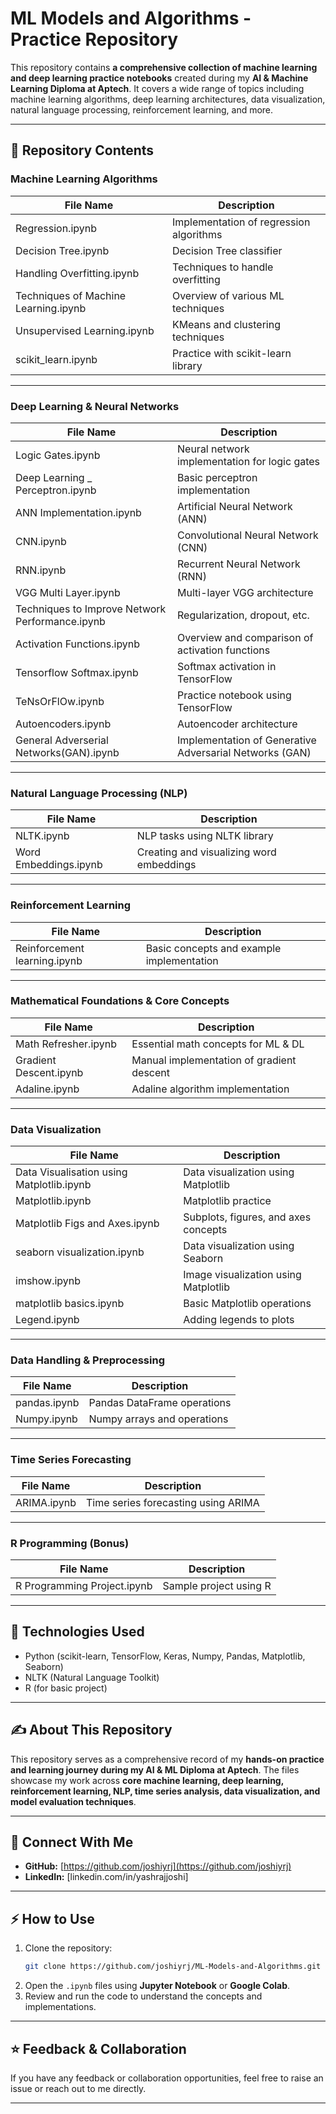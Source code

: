 # ML Models and Algorithms - Practice Repository

This repository contains **a comprehensive collection of machine learning and deep learning practice notebooks** created during my **AI & Machine Learning Diploma at Aptech**. It covers a wide range of topics including machine learning algorithms, deep learning architectures, data visualization, natural language processing, reinforcement learning, and more.

---

## 📂 Repository Contents

### Machine Learning Algorithms
| File Name                            | Description |
|--------------------------------------|------------------------------------------|
| Regression.ipynb                     | Implementation of regression algorithms |
| Decision Tree.ipynb                  | Decision Tree classifier |
| Handling Overfitting.ipynb           | Techniques to handle overfitting |
| Techniques of Machine Learning.ipynb | Overview of various ML techniques |
| Unsupervised Learning.ipynb          | KMeans and clustering techniques |
| scikit_learn.ipynb                   | Practice with scikit-learn library |

---

### Deep Learning & Neural Networks
| File Name                                       | Description |
|-------------------------------------------------|--------------------------------------------------------|
| Logic Gates.ipynb                               | Neural network implementation for logic gates |
| Deep Learning _ Perceptron.ipynb                | Basic perceptron implementation |
| ANN Implementation.ipynb                        | Artificial Neural Network (ANN) |
| CNN.ipynb                                       | Convolutional Neural Network (CNN) |
| RNN.ipynb                                       | Recurrent Neural Network (RNN) |
| VGG Multi Layer.ipynb                           | Multi-layer VGG architecture |
| Techniques to Improve Network Performance.ipynb | Regularization, dropout, etc. |
| Activation Functions.ipynb                      | Overview and comparison of activation functions |
| Tensorflow Softmax.ipynb                        | Softmax activation in TensorFlow |
| TeNsOrFlOw.ipynb                                | Practice notebook using TensorFlow |
| Autoencoders.ipynb                              | Autoencoder architecture |
| General Adverserial Networks(GAN).ipynb         | Implementation of Generative Adversarial Networks (GAN) |

---

### Natural Language Processing (NLP)
| File Name                | Description |
|--------------------------|-------------|
| NLTK.ipynb                | NLP tasks using NLTK library |
| Word Embeddings.ipynb     | Creating and visualizing word embeddings |

---

### Reinforcement Learning
| File Name                | Description |
|--------------------------|-------------|
| Reinforcement learning.ipynb | Basic concepts and example implementation |

---

### Mathematical Foundations & Core Concepts
| File Name               | Description |
|-------------------------|-------------|
| Math Refresher.ipynb     | Essential math concepts for ML & DL |
| Gradient Descent.ipynb   | Manual implementation of gradient descent |
| Adaline.ipynb            | Adaline algorithm implementation |

---

### Data Visualization
| File Name                                | Description |
|-----------------------------------------|-------------|
| Data Visualisation using Matplotlib.ipynb | Data visualization using Matplotlib |
| Matplotlib.ipynb                        | Matplotlib practice |
| Matplotlib Figs and Axes.ipynb          | Subplots, figures, and axes concepts |
| seaborn visualization.ipynb             | Data visualization using Seaborn |
| imshow.ipynb                            | Image visualization using Matplotlib |
| matplotlib basics.ipynb                 | Basic Matplotlib operations |
| Legend.ipynb                            | Adding legends to plots |

---

### Data Handling & Preprocessing
| File Name         | Description |
|------------------|-------------|
| pandas.ipynb      | Pandas DataFrame operations |
| Numpy.ipynb       | Numpy arrays and operations |

---

### Time Series Forecasting
| File Name         | Description |
|------------------|-------------|
| ARIMA.ipynb       | Time series forecasting using ARIMA |

---

### R Programming (Bonus)
| File Name                   | Description |
|-----------------------------|-------------|
| R Programming Project.ipynb  | Sample project using R |

---

## 🔧 Technologies Used
- Python (scikit-learn, TensorFlow, Keras, Numpy, Pandas, Matplotlib, Seaborn)
- NLTK (Natural Language Toolkit)
- R (for basic project)

---

## ✍️ About This Repository
This repository serves as a comprehensive record of my **hands-on practice and learning journey during my AI & ML Diploma at Aptech**. The files showcase my work across **core machine learning, deep learning, reinforcement learning, NLP, time series analysis, data visualization, and model evaluation techniques**.

---

## 🔗 Connect With Me
- **GitHub:** [https://github.com/joshiyrj](https://github.com/joshiyrj)
- **LinkedIn:** [linkedin.com/in/yashrajjoshi]

---

## ⚡ How to Use
1. Clone the repository:
    ```bash
    git clone https://github.com/joshiyrj/ML-Models-and-Algorithms.git
    ```
2. Open the `.ipynb` files using **Jupyter Notebook** or **Google Colab**.
3. Review and run the code to understand the concepts and implementations.

---

## ⭐ Feedback & Collaboration
If you have any feedback or collaboration opportunities, feel free to raise an issue or reach out to me directly.

---
